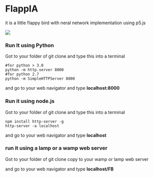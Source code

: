 # FlappIA
it is a little flappy bird with neral network implementation using p5.js

![](https://media.giphy.com/media/MeOX8DU7XH3pKYg6T0/giphy.gif)

### Run It using Python 

Got to your folder of git clone and type this into a terminal 

```shell
#for python > 3.0
python -m http.server 8000
#for python 2.7
python -m SimpleHTTPServer 8000
```

and go to your web navigator and type **localhost:8000**



### Run it using node.js

Got to your folder of git clone and type this into a terminal 

```shell
npm install http-server -g
http-server -a localhost
```

and go to your web navigator and type **localhost**



### run it using a lamp or a wamp web server 

Got to your folder of git clone copy to your wamp or lamp web server 

and go to your web navigator and type **localhost/FB**